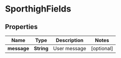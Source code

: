 
# SporthighFields

## Properties
Name | Type | Description | Notes
------------ | ------------- | ------------- | -------------
**message** | **String** | User message |  [optional]



